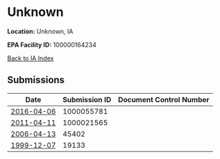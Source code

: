 # Unknown

**Location:** Unknown, IA

**EPA Facility ID:** 100000164234

[Back to IA Index](../../index.md)

## Submissions

| Date | Submission ID | Document Control Number |
|------|--------------|-------------------------|
| [2016-04-06](submissions/1000055781.md) | 1000055781 |  |
| [2011-04-11](submissions/1000021565.md) | 1000021565 |  |
| [2006-04-13](submissions/45402.md) | 45402 |  |
| [1999-12-07](submissions/19133.md) | 19133 |  |
